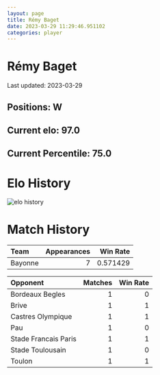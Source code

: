 ```yaml
---  
layout: page  
title: Rémy Baget  
date: 2023-03-29 11:29:46.951102  
categories: player  
---
```

# Rémy Baget


Last updated: 2023-03-29
## Positions: W

## Current elo: 97.0

## Current Percentile: 75.0

# Elo History


![elo history](history_RémyBaget.png)
# Match History


| Team    |   Appearances |   Win Rate |
|:--------|--------------:|-----------:|
| Bayonne |             7 |   0.571429 |

| Opponent             |   Matches |   Win Rate |
|:---------------------|----------:|-----------:|
| Bordeaux Begles      |         1 |          0 |
| Brive                |         1 |          1 |
| Castres Olympique    |         1 |          1 |
| Pau                  |         1 |          0 |
| Stade Francais Paris |         1 |          1 |
| Stade Toulousain     |         1 |          0 |
| Toulon               |         1 |          1 |